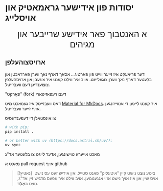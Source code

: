 # יסודות פון אידישער גראמאטיק און אויסלייג

<div style="text-align: center; font-size: 2em">
    א האנטבוך פאר אידישע שרייבער און מגיהים
</div>

## ארויסצוהעלפן

דער פריאעקט איז זייער ווייט פון פארטיג... אסאך דארף נאך ווערן פארראכטן און בלעטער דארף נאך ווערן צוגעלייגט. אויב איר ווילט קענט איר צוגעבן און ארויסהעלפן צוצוענדיגן דעם וועבזייטל.

"פאָרקט" (fork) דעם רעפאזיטארי

דאס וועבזייטל איז געמאכט מיט [Material for MkDocs](https://squidfunk.github.io/mkdocs-material/). איר קענט ליינען די אנווייזונגען אויף זייער וועבזייטל.

צו אינסטאלן די דעפענדעסיס

```bash
# with pip:
pip install .

# or better with uv (https://docs.astral.sh/uv/):
uv sync
```

מאכט אייערע טוישונגען, אדער לייגט צו בלעטער אד"ג

מאכט א pull request אויף github

> [!נאטיץ]
>  ביטע נוצט נישט קיין "איטעליק" פאנט סטייל. אין אידיש זעט עס נישט אויס שיין און איז אויך נישט אזוי אנגענומען. אויב ווילט איר עפעס מדגיש זיין אד"ג, נוצט **באָלד**.
